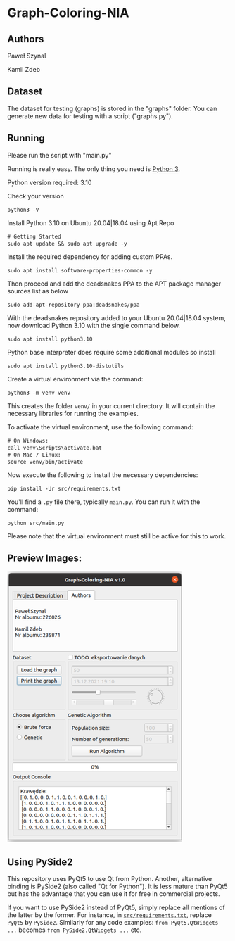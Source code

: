 # Graph-Coloring-NIA

## Authors

Paweł Szynal

Kamil Zdeb

## Dataset

The dataset for testing (graphs) is stored in the "graphs" folder. You can generate new data for testing with a script ("graphs.py").

## Running 

Please run the script with "main.py"

Running is really easy. The only thing you need is [Python 3](https://www.python.org/downloads/).

Python version required: 3.10

Check your version

```
python3 -V
```

Install Python 3.10 on Ubuntu 20.04|18.04 using Apt Repo


```
# Getting Started
sudo apt update && sudo apt upgrade -y
```

Install the required dependency for adding custom PPAs.

```
sudo apt install software-properties-common -y
```

Then proceed and add the deadsnakes PPA to the APT package manager sources list as below

```
sudo add-apt-repository ppa:deadsnakes/ppa
```

With the deadsnakes repository added to your Ubuntu 20.04|18.04 system, now download Python 3.10 with the single command below.
```
sudo apt install python3.10
```
Python base interpreter does require some additional modules so install 
```
sudo apt install python3.10-distutils
```



Create a virtual environment via the command:

    python3 -m venv venv

This creates the folder `venv/` in your current directory. It will contain the necessary libraries for running the examples.

To activate the virtual environment, use the following command:

```
# On Windows:
call venv\Scripts\activate.bat
# On Mac / Linux:
source venv/bin/activate
```

Now execute the following to install the necessary dependencies:

    pip install -Ur src/requirements.txt

You'll find a `.py` file there, typically `main.py`. You can run it with the command:

    python src/main.py 

Please note that the virtual environment must still be active for this to work.

## Preview Images:

![Alt text](other/app.png?raw=true "Title")

## Using PySide2

This repository uses PyQt5 to use Qt from Python. Another, alternative binding is PySide2 (also called "Qt for Python"). It is less mature than PyQt5 but has the advantage that you can use it for free in commercial projects.

If you want to use PySide2 instead of PyQt5, simply replace all mentions of the latter by the former. For instance, in [`src/requirements.txt`](src/requirements.txt), replace `PyQt5` by `PySide2`. Similarly for any code examples: `from PyQt5.QtWidgets ...` becomes `from PySide2.QtWidgets ...` etc.
